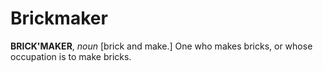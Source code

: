 # Brickmaker

**BRICK'MAKER**, _noun_ \[brick and make.\] One who makes bricks, or whose occupation is to make bricks.